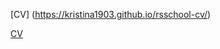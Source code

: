 [CV] (https://kristina1903.github.io/rsschool-cv/)

[CV](https://kristina1903.github.io/rsschool-cv/cv)